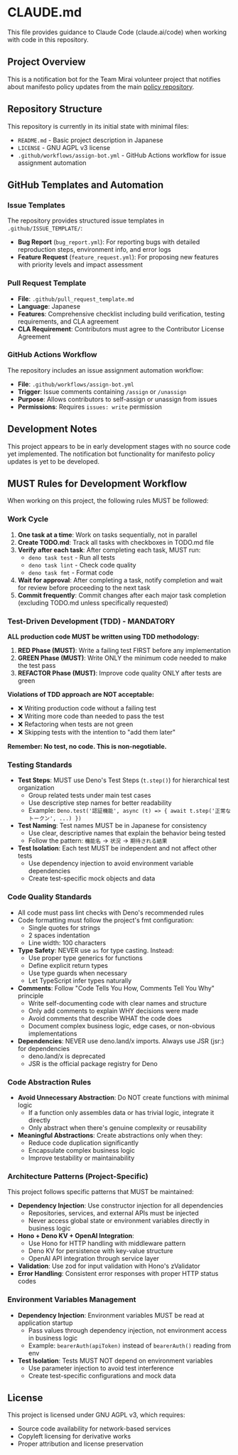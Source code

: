 # CLAUDE.md

This file provides guidance to Claude Code (claude.ai/code) when working with code in this
repository.

## Project Overview

This is a notification bot for the Team Mirai volunteer project that notifies about manifesto policy
updates from the main [policy repository](https://github.com/team-mirai/policy).

## Repository Structure

This repository is currently in its initial state with minimal files:

- `README.md` - Basic project description in Japanese
- `LICENSE` - GNU AGPL v3 license
- `.github/workflows/assign-bot.yml` - GitHub Actions workflow for issue assignment automation

## GitHub Templates and Automation

### Issue Templates

The repository provides structured issue templates in `.github/ISSUE_TEMPLATE/`:

- **Bug Report** (`bug_report.yml`): For reporting bugs with detailed reproduction steps,
  environment info, and error logs
- **Feature Request** (`feature_request.yml`): For proposing new features with priority levels and
  impact assessment

### Pull Request Template

- **File**: `.github/pull_request_template.md`
- **Language**: Japanese
- **Features**: Comprehensive checklist including build verification, testing requirements, and CLA
  agreement
- **CLA Requirement**: Contributors must agree to the Contributor License Agreement

### GitHub Actions Workflow

The repository includes an issue assignment automation workflow:

- **File**: `.github/workflows/assign-bot.yml`
- **Trigger**: Issue comments containing `/assign` or `/unassign`
- **Purpose**: Allows contributors to self-assign or unassign from issues
- **Permissions**: Requires `issues: write` permission

## Development Notes

This project appears to be in early development stages with no source code yet implemented. The
notification bot functionality for manifesto policy updates is yet to be developed.

## MUST Rules for Development Workflow

When working on this project, the following rules MUST be followed:

### Work Cycle

1. **One task at a time**: Work on tasks sequentially, not in parallel
2. **Create TODO.md**: Track all tasks with checkboxes in TODO.md file
3. **Verify after each task**: After completing each task, MUST run:
   - `deno task test` - Run all tests
   - `deno task lint` - Check code quality
   - `deno task fmt` - Format code
4. **Wait for approval**: After completing a task, notify completion and wait for review before
   proceeding to the next task
5. **Commit frequently**: Commit changes after each major task completion (excluding TODO.md unless
   specifically requested)

### Test-Driven Development (TDD) - MANDATORY

**ALL production code MUST be written using TDD methodology:**

1. **RED Phase (MUST)**: Write a failing test FIRST before any implementation
2. **GREEN Phase (MUST)**: Write ONLY the minimum code needed to make the test pass
3. **REFACTOR Phase (MUST)**: Improve code quality ONLY after tests are green

**Violations of TDD approach are NOT acceptable:**

- ❌ Writing production code without a failing test
- ❌ Writing more code than needed to pass the test
- ❌ Refactoring when tests are not green
- ❌ Skipping tests with the intention to "add them later"

**Remember: No test, no code. This is non-negotiable.**

### Testing Standards

- **Test Steps**: MUST use Deno's Test Steps (`t.step()`) for hierarchical test organization
  - Group related tests under main test cases
  - Use descriptive step names for better readability
  - Example: `Deno.test('認証機能', async (t) => { await t.step('正常なトークン', ...) })`
- **Test Naming**: Test names MUST be in Japanese for consistency
  - Use clear, descriptive names that explain the behavior being tested
  - Follow the pattern: `機能名` → `状況` → `期待される結果`
- **Test Isolation**: Each test MUST be independent and not affect other tests
  - Use dependency injection to avoid environment variable dependencies
  - Create test-specific mock objects and data

### Code Quality Standards

- All code must pass lint checks with Deno's recommended rules
- Code formatting must follow the project's fmt configuration:
  - Single quotes for strings
  - 2 spaces indentation
  - Line width: 100 characters
- **Type Safety**: NEVER use `as` for type casting. Instead:
  - Use proper type generics for functions
  - Define explicit return types
  - Use type guards when necessary
  - Let TypeScript infer types naturally
- **Comments**: Follow "Code Tells You How, Comments Tell You Why" principle
  - Write self-documenting code with clear names and structure
  - Only add comments to explain WHY decisions were made
  - Avoid comments that describe WHAT the code does
  - Document complex business logic, edge cases, or non-obvious implementations
- **Dependencies**: NEVER use deno.land/x imports. Always use JSR (jsr:) for dependencies
  - deno.land/x is deprecated
  - JSR is the official package registry for Deno

### Code Abstraction Rules

- **Avoid Unnecessary Abstraction**: Do NOT create functions with minimal logic
  - If a function only assembles data or has trivial logic, integrate it directly
  - Only abstract when there's genuine complexity or reusability
- **Meaningful Abstractions**: Create abstractions only when they:
  - Reduce code duplication significantly
  - Encapsulate complex business logic
  - Improve testability or maintainability

### Architecture Patterns (Project-Specific)

This project follows specific patterns that MUST be maintained:

- **Dependency Injection**: Use constructor injection for all dependencies
  - Repositories, services, and external APIs must be injected
  - Never access global state or environment variables directly in business logic
- **Hono + Deno KV + OpenAI Integration**:
  - Use Hono for HTTP handling with middleware pattern
  - Deno KV for persistence with key-value structure
  - OpenAI API integration through service layer
- **Validation**: Use zod for input validation with Hono's zValidator
- **Error Handling**: Consistent error responses with proper HTTP status codes

### Environment Variables Management

- **Dependency Injection**: Environment variables MUST be read at application startup
  - Pass values through dependency injection, not environment access in business logic
  - Example: `bearerAuth(apiToken)` instead of `bearerAuth()` reading from env
- **Test Isolation**: Tests MUST NOT depend on environment variables
  - Use parameter injection to avoid test interference
  - Create test-specific configurations and mock data

## License

This project is licensed under GNU AGPL v3, which requires:

- Source code availability for network-based services
- Copyleft licensing for derivative works
- Proper attribution and license preservation
